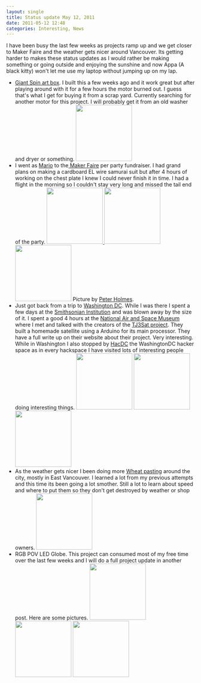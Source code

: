 ```yaml
---
layout: single
title: Status update May 12, 2011
date: 2011-05-12 12:48
categories: Interesting, News
---
```

I have been busy the last few weeks as projects ramp up and we get closer to Maker Faire and the weather gets nicer around Vancouver. Its getting harder to makes these status updates as I would rather be making something or going outside and enjoying the sunshine and now Appa (A black kitty) won't let me use my laptop without jumping up on my lap.
<ul>
	<li><a href="/giant-spin-art-maker-faire-2011-vancouver/">Giant Spin art box</a>. I built this a few weeks ago and it work great but after playing around with it for a few hours the motor burned out. I guess that's what I get for buying it from a scrap yard. Currently searching for another motor for this project. I will probably get it from an old washer and dryer or something.
<a href="/public/uploads/2011/05/img_2895.jpg"><img class="alignnone size-thumbnail wp-image-1466" title="img_2895" src="/public/uploads/2011/05/img_2895-150x150.jpg" alt="" width="150" height="150" /></a></li>
	<li>I went as <a href="http://en.wikipedia.org/wiki/Mario">Mario</a> to the<a href="http://makerfaire.ca/"> Maker Faire</a> per party fundraiser. I had grand plans on making a cardboard EL wire samurai suit but after 4 hours of working on the chest plate I knew I could never finish it in time. I had a flight in the morning so I couldn't stay very long and missed the tail end of the party.
<a href="/public/uploads/2011/05/229056_865959777711_21011189_45568804_5920838_n.jpg"><img class="size-thumbnail wp-image-1457 alignnone" title="229056_865959777711_21011189_45568804_5920838_n" src="/public/uploads/2011/05/229056_865959777711_21011189_45568804_5920838_n-150x150.jpg" alt="" width="150" height="150" /> </a><a href="/public/uploads/2011/05/227140_865957881511_21011189_45568734_1307539_n.jpg"><img class="alignnone size-thumbnail wp-image-1458" title="227140_865957881511_21011189_45568734_1307539_n" src="/public/uploads/2011/05/227140_865957881511_21011189_45568734_1307539_n-150x150.jpg" alt="" width="150" height="150" /></a> <a href="/public/uploads/2011/05/227961_865957357561_21011189_45568709_537485_n.jpg"><img class="alignnone size-thumbnail wp-image-1460" title="227961_865957357561_21011189_45568709_537485_n" src="/public/uploads/2011/05/227961_865957357561_21011189_45568709_537485_n-150x150.jpg" alt="" width="150" height="150" /></a>
Picture by <a href="https://www.facebook.com/media/set/?set=a.865953195901.2429354.21011189">Peter Holmes</a>.</li>
	<li>Just got back from a trip to <a href="http://en.wikipedia.org/wiki/Washington,_D.C.">Washington DC</a>. While I was there I spent a few days at the <a title="Smithsonian Institution" href="http://en.wikipedia.org/wiki/Smithsonian_Institution">Smithsonian Institution</a> and was blown away by the size of it. I spent a good 4 hours at the <a href="http://en.wikipedia.org/wiki/National_Air_and_Space_Museum">National Air and Space Museum</a> where I met and talked with the creators of the <a href="http://tj3sat.wikidot.com/">TJ3Sat project</a>. They built a homemade satellite using a Arduino for its main processor. They have a full write up on their website about their project. Very interesting. While in Washington I also stopped by <a href="http://www.hacdc.org/">HacDC</a> the WashingtonDC hacker space as in every hackspace I have visited lots of interesting people doing interesting things.
<img class="alignnone size-thumbnail wp-image-1463" title="IMG_3047_595" src="/public/uploads/2011/05/IMG_3047_595-150x150.jpg" alt="" width="150" height="150" /> <a href="/public/uploads/2011/05/IMG_3262_595.jpg"><img class="alignnone size-thumbnail wp-image-1464" title="IMG_3262_595" src="/public/uploads/2011/05/IMG_3262_595-150x150.jpg" alt="" width="150" height="150" /></a> <a href="/public/uploads/2011/05/IMG_2979_595.jpg"><img class="alignnone size-thumbnail wp-image-1462" title="IMG_2979_595" src="/public/uploads/2011/05/IMG_2979_595-150x150.jpg" alt="" width="150" height="150" /></a></li>
	<li>As the weather gets nicer I been doing more <a href="http://en.wikipedia.org/wiki/Wheatpaste">Wheat pasting</a> around the city, mostly in East Vancouver. I learned a lot from my previous attempts and this time its been going a lot smother. Still a lot to learn about speed and where to put them so they don't get destroyed by weather or shop owners.
<a href="/public/uploads/2011/05/37835_454679616717_670071717_6721613_2171525_n.jpg"><img class="alignnone size-thumbnail wp-image-1467" title="37835_454679616717_670071717_6721613_2171525_n" src="/public/uploads/2011/05/37835_454679616717_670071717_6721613_2171525_n-150x150.jpg" alt="" width="150" height="150" /></a></li>
	<li>RGB POV LED Globe. This project can consumed most of my free time over the last few weeks and I will do a full project update in another post. Here are some pictures.
<a href="/public/uploads/2011/05/IMG_3285.jpg"><img class="alignnone size-thumbnail wp-image-1468" title="IMG_3285" src="/public/uploads/2011/05/IMG_3285-150x150.jpg" alt="" width="150" height="150" /></a> <a href="/public/uploads/2011/05/IMG_3288.jpg"><img class="alignnone size-thumbnail wp-image-1469" title="IMG_3288" src="/public/uploads/2011/05/IMG_3288-150x150.jpg" alt="" width="150" height="150" /></a> <a href="/public/uploads/2011/05/IMG_3290.jpg"><img class="alignnone size-thumbnail wp-image-1470" title="IMG_3290" src="/public/uploads/2011/05/IMG_3290-150x150.jpg" alt="" width="150" height="150" /></a></li>
</ul>
&nbsp;
